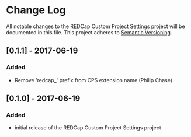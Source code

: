 # Change Log
All notable changes to the REDCap Custom Project Settings project will be documented in this file.
This project adheres to [Semantic Versioning](http://semver.org/).

## [0.1.1] - 2017-06-19
### Added
- Remove 'redcap_' prefix from CPS extension name (Philip Chase)

## [0.1.0] - 2017-06-19
### Added
- initial release of the REDCap Custom Project Settings project
